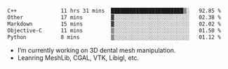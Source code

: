 <!--START_SECTION:waka-->

```txt
C++              11 hrs 31 mins  ███████████████████████▒░   92.85 %
Other            17 mins         ▓░░░░░░░░░░░░░░░░░░░░░░░░   02.38 %
Markdown         15 mins         ▓░░░░░░░░░░░░░░░░░░░░░░░░   02.02 %
Objective-C      11 mins         ▒░░░░░░░░░░░░░░░░░░░░░░░░   01.50 %
Python           8 mins          ▒░░░░░░░░░░░░░░░░░░░░░░░░   01.12 %
```

<!--END_SECTION:waka-->

<!--
**0x11111111/0x11111111** is a ✨ _special_ ✨ repository because its `README.md` (this file) appears on your GitHub profile.

Here are some ideas to get you started:

- 🔭 I’m currently working on ...
- 🌱 I’m currently learning ...
- 👯 I’m looking to collaborate on ...
- 🤔 I’m looking for help with ...
- 💬 Ask me about ...
- 📫 How to reach me: ...
- 😄 Pronouns: ...
- ⚡ Fun fact: ...
-->
- I’m currently working on 3D dental mesh manipulation.
- Leanring MeshLib, CGAL, VTK, Libigl, etc.

